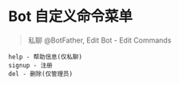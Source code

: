 
# Bot 自定义命令菜单
>
> 私聊 @BotFather, Edit Bot - Edit Commands  

```text  
help - 帮助信息(仅私聊)
signup - 注册
del - 删除(仅管理员)
```
  